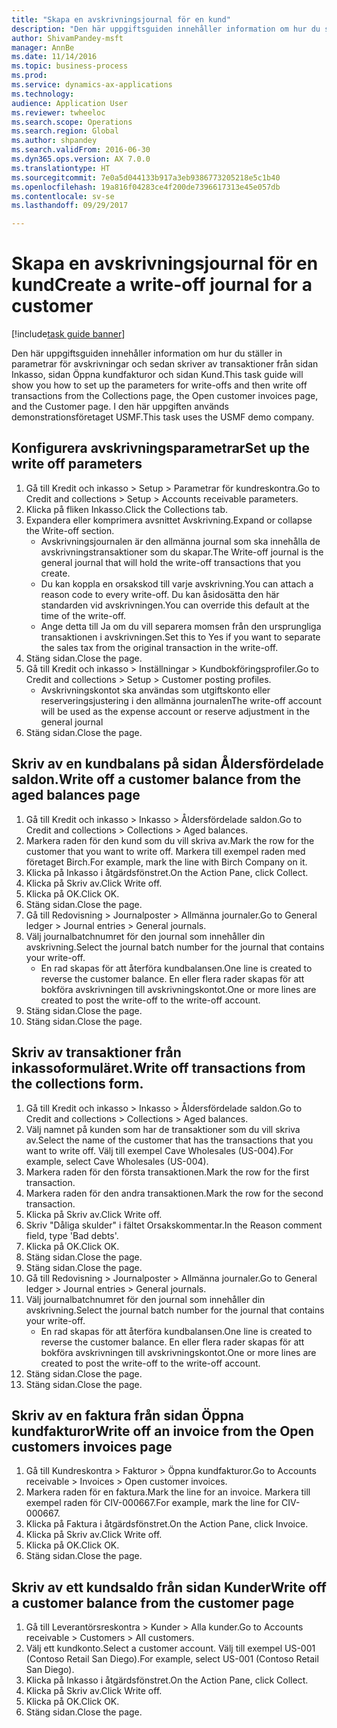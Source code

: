 ```yaml
--- 
title: "Skapa en avskrivningsjournal för en kund"
description: "Den här uppgiftsguiden innehåller information om hur du ställer in parametrar för avskrivningar och sedan skriver av transaktioner från sidan Inkasso, sidan Öppna kundfakturor och sidan Kund."
author: ShivamPandey-msft
manager: AnnBe
ms.date: 11/14/2016
ms.topic: business-process
ms.prod: 
ms.service: dynamics-ax-applications
ms.technology: 
audience: Application User
ms.reviewer: twheeloc
ms.search.scope: Operations
ms.search.region: Global
ms.author: shpandey
ms.search.validFrom: 2016-06-30
ms.dyn365.ops.version: AX 7.0.0
ms.translationtype: HT
ms.sourcegitcommit: 7e0a5d044133b917a3eb9386773205218e5c1b40
ms.openlocfilehash: 19a816f04283ce4f200de7396617313e45e057db
ms.contentlocale: sv-se
ms.lasthandoff: 09/29/2017

---
```

# <a name="create-a-write-off-journal-for-a-customer"></a><span data-ttu-id="edc9e-103">Skapa en avskrivningsjournal för en kund</span><span class="sxs-lookup"><span data-stu-id="edc9e-103">Create a write-off journal for a customer</span></span>

[!include[task guide banner](../../includes/task-guide-banner.md)]

<span data-ttu-id="edc9e-104">Den här uppgiftsguiden innehåller information om hur du ställer in parametrar för avskrivningar och sedan skriver av transaktioner från sidan Inkasso, sidan Öppna kundfakturor och sidan Kund.</span><span class="sxs-lookup"><span data-stu-id="edc9e-104">This task guide will show you how to set up the parameters for write-offs and then write off transactions from the Collections page, the Open customer invoices page, and the Customer page.</span></span> <span data-ttu-id="edc9e-105">I den här uppgiften används demonstrationsföretaget USMF.</span><span class="sxs-lookup"><span data-stu-id="edc9e-105">This task uses the USMF demo company.</span></span>


## <a name="set-up-the-write-off-parameters"></a><span data-ttu-id="edc9e-106">Konfigurera avskrivningsparametrar</span><span class="sxs-lookup"><span data-stu-id="edc9e-106">Set up the write off parameters</span></span>
1. <span data-ttu-id="edc9e-107">Gå till Kredit och inkasso > Setup > Parametrar för kundreskontra.</span><span class="sxs-lookup"><span data-stu-id="edc9e-107">Go to Credit and collections > Setup > Accounts receivable parameters.</span></span>
2. <span data-ttu-id="edc9e-108">Klicka på fliken Inkasso.</span><span class="sxs-lookup"><span data-stu-id="edc9e-108">Click the Collections tab.</span></span>
3. <span data-ttu-id="edc9e-109">Expandera eller komprimera avsnittet Avskrivning.</span><span class="sxs-lookup"><span data-stu-id="edc9e-109">Expand or collapse the Write-off section.</span></span>
    * <span data-ttu-id="edc9e-110">Avskrivningsjournalen är den allmänna journal som ska innehålla de avskrivningstransaktioner som du skapar.</span><span class="sxs-lookup"><span data-stu-id="edc9e-110">The Write-off journal is the general journal that will hold the write-off transactions that you create.</span></span>  
    * <span data-ttu-id="edc9e-111">Du kan koppla en orsakskod till varje avskrivning.</span><span class="sxs-lookup"><span data-stu-id="edc9e-111">You can attach a reason code to every write-off.</span></span> <span data-ttu-id="edc9e-112">Du kan åsidosätta den här standarden vid avskrivningen.</span><span class="sxs-lookup"><span data-stu-id="edc9e-112">You can override this default at the time of the write-off.</span></span>  
    * <span data-ttu-id="edc9e-113">Ange detta till Ja om du vill separera momsen från den ursprungliga transaktionen i avskrivningen.</span><span class="sxs-lookup"><span data-stu-id="edc9e-113">Set this to Yes if you want to separate the sales tax from the original transaction in the write-off.</span></span>  
4. <span data-ttu-id="edc9e-114">Stäng sidan.</span><span class="sxs-lookup"><span data-stu-id="edc9e-114">Close the page.</span></span>
5. <span data-ttu-id="edc9e-115">Gå till Kredit och inkasso > Inställningar > Kundbokföringsprofiler.</span><span class="sxs-lookup"><span data-stu-id="edc9e-115">Go to Credit and collections > Setup > Customer posting profiles.</span></span>
    * <span data-ttu-id="edc9e-116">Avskrivningskontot ska användas som utgiftskonto eller reserveringsjustering i den allmänna journalen</span><span class="sxs-lookup"><span data-stu-id="edc9e-116">The write-off account will be used as the expense account or reserve adjustment in the general journal</span></span>   
6. <span data-ttu-id="edc9e-117">Stäng sidan.</span><span class="sxs-lookup"><span data-stu-id="edc9e-117">Close the page.</span></span>

## <a name="write-off-a-customer-balance-from-the-aged-balances-page"></a><span data-ttu-id="edc9e-118">Skriv av en kundbalans på sidan Åldersfördelade saldon.</span><span class="sxs-lookup"><span data-stu-id="edc9e-118">Write off a customer balance from the aged balances page</span></span>
1. <span data-ttu-id="edc9e-119">Gå till Kredit och inkasso > Inkasso > Åldersfördelade saldon.</span><span class="sxs-lookup"><span data-stu-id="edc9e-119">Go to Credit and collections > Collections > Aged balances.</span></span>
2. <span data-ttu-id="edc9e-120">Markera raden för den kund som du vill skriva av.</span><span class="sxs-lookup"><span data-stu-id="edc9e-120">Mark the row for the customer that you want to write off.</span></span> <span data-ttu-id="edc9e-121">Markera till exempel raden med företaget Birch.</span><span class="sxs-lookup"><span data-stu-id="edc9e-121">For example, mark the line with Birch Company on it.</span></span>
3. <span data-ttu-id="edc9e-122">Klicka på Inkasso i åtgärdsfönstret.</span><span class="sxs-lookup"><span data-stu-id="edc9e-122">On the Action Pane, click Collect.</span></span>
4. <span data-ttu-id="edc9e-123">Klicka på Skriv av.</span><span class="sxs-lookup"><span data-stu-id="edc9e-123">Click Write off.</span></span>
5. <span data-ttu-id="edc9e-124">Klicka på OK.</span><span class="sxs-lookup"><span data-stu-id="edc9e-124">Click OK.</span></span>
6. <span data-ttu-id="edc9e-125">Stäng sidan.</span><span class="sxs-lookup"><span data-stu-id="edc9e-125">Close the page.</span></span>
7. <span data-ttu-id="edc9e-126">Gå till Redovisning > Journalposter > Allmänna journaler.</span><span class="sxs-lookup"><span data-stu-id="edc9e-126">Go to General ledger > Journal entries > General journals.</span></span>
8. <span data-ttu-id="edc9e-127">Välj journalbatchnumret för den journal som innehåller din avskrivning.</span><span class="sxs-lookup"><span data-stu-id="edc9e-127">Select the journal batch number for the journal that contains your write-off.</span></span>
    * <span data-ttu-id="edc9e-128">En rad skapas för att återföra kundbalansen.</span><span class="sxs-lookup"><span data-stu-id="edc9e-128">One line is created to reverse the customer balance.</span></span> <span data-ttu-id="edc9e-129">En eller flera rader skapas för att bokföra avskrivningen till avskrivningskontot.</span><span class="sxs-lookup"><span data-stu-id="edc9e-129">One or more lines are created to post the write-off to the write-off account.</span></span>  
9. <span data-ttu-id="edc9e-130">Stäng sidan.</span><span class="sxs-lookup"><span data-stu-id="edc9e-130">Close the page.</span></span>
10. <span data-ttu-id="edc9e-131">Stäng sidan.</span><span class="sxs-lookup"><span data-stu-id="edc9e-131">Close the page.</span></span>

## <a name="write-off-transactions-from-the-collections-form"></a><span data-ttu-id="edc9e-132">Skriv av transaktioner från inkassoformuläret.</span><span class="sxs-lookup"><span data-stu-id="edc9e-132">Write off transactions from the collections form.</span></span>
1. <span data-ttu-id="edc9e-133">Gå till Kredit och inkasso > Inkasso > Åldersfördelade saldon.</span><span class="sxs-lookup"><span data-stu-id="edc9e-133">Go to Credit and collections > Collections > Aged balances.</span></span>
2. <span data-ttu-id="edc9e-134">Välj namnet på kunden som har de transaktioner som du vill skriva av.</span><span class="sxs-lookup"><span data-stu-id="edc9e-134">Select the name of the customer that has the transactions that you want to write off.</span></span> <span data-ttu-id="edc9e-135">Välj till exempel Cave Wholesales (US-004).</span><span class="sxs-lookup"><span data-stu-id="edc9e-135">For example, select Cave Wholesales (US-004).</span></span>
3. <span data-ttu-id="edc9e-136">Markera raden för den första transaktionen.</span><span class="sxs-lookup"><span data-stu-id="edc9e-136">Mark the row for the first transaction.</span></span>
4. <span data-ttu-id="edc9e-137">Markera raden för den andra transaktionen.</span><span class="sxs-lookup"><span data-stu-id="edc9e-137">Mark the row for the second transaction.</span></span>
5. <span data-ttu-id="edc9e-138">Klicka på Skriv av.</span><span class="sxs-lookup"><span data-stu-id="edc9e-138">Click Write off.</span></span>
6. <span data-ttu-id="edc9e-139">Skriv "Dåliga skulder" i fältet Orsakskommentar.</span><span class="sxs-lookup"><span data-stu-id="edc9e-139">In the Reason comment field, type 'Bad debts'.</span></span>
7. <span data-ttu-id="edc9e-140">Klicka på OK.</span><span class="sxs-lookup"><span data-stu-id="edc9e-140">Click OK.</span></span>
8. <span data-ttu-id="edc9e-141">Stäng sidan.</span><span class="sxs-lookup"><span data-stu-id="edc9e-141">Close the page.</span></span>
9. <span data-ttu-id="edc9e-142">Stäng sidan.</span><span class="sxs-lookup"><span data-stu-id="edc9e-142">Close the page.</span></span>
10. <span data-ttu-id="edc9e-143">Gå till Redovisning > Journalposter > Allmänna journaler.</span><span class="sxs-lookup"><span data-stu-id="edc9e-143">Go to General ledger > Journal entries > General journals.</span></span>
11. <span data-ttu-id="edc9e-144">Välj journalbatchnumret för den journal som innehåller din avskrivning.</span><span class="sxs-lookup"><span data-stu-id="edc9e-144">Select the journal batch number for the journal that contains your write-off.</span></span>
    * <span data-ttu-id="edc9e-145">En rad skapas för att återföra kundbalansen.</span><span class="sxs-lookup"><span data-stu-id="edc9e-145">One line is created to reverse the customer balance.</span></span> <span data-ttu-id="edc9e-146">En eller flera rader skapas för att bokföra avskrivningen till avskrivningskontot.</span><span class="sxs-lookup"><span data-stu-id="edc9e-146">One or more lines are created to post the write-off to the write-off account.</span></span>  
12. <span data-ttu-id="edc9e-147">Stäng sidan.</span><span class="sxs-lookup"><span data-stu-id="edc9e-147">Close the page.</span></span>
13. <span data-ttu-id="edc9e-148">Stäng sidan.</span><span class="sxs-lookup"><span data-stu-id="edc9e-148">Close the page.</span></span>

## <a name="write-off-an-invoice-from-the-open-customers-invoices-page"></a><span data-ttu-id="edc9e-149">Skriv av en faktura från sidan Öppna kundfakturor</span><span class="sxs-lookup"><span data-stu-id="edc9e-149">Write off an invoice from the Open customers invoices page</span></span>
1. <span data-ttu-id="edc9e-150">Gå till Kundreskontra > Fakturor > Öppna kundfakturor.</span><span class="sxs-lookup"><span data-stu-id="edc9e-150">Go to Accounts receivable > Invoices > Open customer invoices.</span></span>
2. <span data-ttu-id="edc9e-151">Markera raden för en faktura.</span><span class="sxs-lookup"><span data-stu-id="edc9e-151">Mark the line for an invoice.</span></span> <span data-ttu-id="edc9e-152">Markera till exempel raden för CIV-000667.</span><span class="sxs-lookup"><span data-stu-id="edc9e-152">For example, mark the line for CIV-000667.</span></span>
3. <span data-ttu-id="edc9e-153">Klicka på Faktura i åtgärdsfönstret.</span><span class="sxs-lookup"><span data-stu-id="edc9e-153">On the Action Pane, click Invoice.</span></span>
4. <span data-ttu-id="edc9e-154">Klicka på Skriv av.</span><span class="sxs-lookup"><span data-stu-id="edc9e-154">Click Write off.</span></span>
5. <span data-ttu-id="edc9e-155">Klicka på OK.</span><span class="sxs-lookup"><span data-stu-id="edc9e-155">Click OK.</span></span>
6. <span data-ttu-id="edc9e-156">Stäng sidan.</span><span class="sxs-lookup"><span data-stu-id="edc9e-156">Close the page.</span></span>

## <a name="write-off-a-customer-balance-from-the-customer-page"></a><span data-ttu-id="edc9e-157">Skriv av ett kundsaldo från sidan Kunder</span><span class="sxs-lookup"><span data-stu-id="edc9e-157">Write off a customer balance from the customer page</span></span>
1. <span data-ttu-id="edc9e-158">Gå till Leverantörsreskontra > Kunder > Alla kunder.</span><span class="sxs-lookup"><span data-stu-id="edc9e-158">Go to Accounts receivable > Customers > All customers.</span></span>
2. <span data-ttu-id="edc9e-159">Välj ett kundkonto.</span><span class="sxs-lookup"><span data-stu-id="edc9e-159">Select a customer account.</span></span> <span data-ttu-id="edc9e-160">Välj till exempel US-001 (Contoso Retail San Diego).</span><span class="sxs-lookup"><span data-stu-id="edc9e-160">For example, select US-001 (Contoso Retail San Diego).</span></span>
3. <span data-ttu-id="edc9e-161">Klicka på Inkasso i åtgärdsfönstret.</span><span class="sxs-lookup"><span data-stu-id="edc9e-161">On the Action Pane, click Collect.</span></span>
4. <span data-ttu-id="edc9e-162">Klicka på Skriv av.</span><span class="sxs-lookup"><span data-stu-id="edc9e-162">Click Write off.</span></span>
5. <span data-ttu-id="edc9e-163">Klicka på OK.</span><span class="sxs-lookup"><span data-stu-id="edc9e-163">Click OK.</span></span>
6. <span data-ttu-id="edc9e-164">Stäng sidan.</span><span class="sxs-lookup"><span data-stu-id="edc9e-164">Close the page.</span></span>


